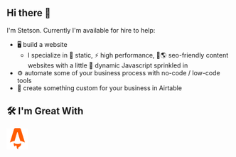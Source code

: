 ## Hi there 👋

I'm Stetson.  Currently I'm available for hire to help:
- 🖥️ build a website
  -  I specialize in 📡 static, ⚡ high performance, 🔎🌎 seo-friendly content websites with a little 🤪 dynamic Javascript sprinkled in
- ⚙️ automate some of your business process with no-code / low-code tools
- 📁 create something custom for your business in Airtable

## 🛠️ I'm Great With
![AstroJS](./assets/img/astro.svg)

